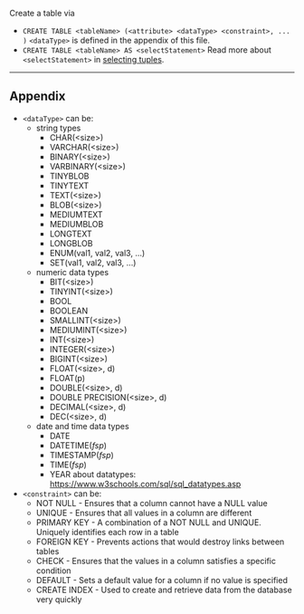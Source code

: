 Create a table via
+ `CREATE TABLE <tableName> (<attribute> <dataType> <constraint>, ... )`
  `<dataType>` is defined in the appendix of this file.  
+ `CREATE TABLE <tableName> AS <selectStatement>`
  <!-- `CREATE TABLE <tableName> AS SELECT <attributeA>, ... <attributeZ> FROM <table>` -->
  Read more about `<selectStatement>` in [selecting tuples](./tuple/select.md).  


---

## Appendix
+ `<dataType>` can be:  
  + string types
    + CHAR(\<size\>)
    + VARCHAR(\<size\>)
    + BINARY(\<size\>)
    + VARBINARY(\<size\>)
    + TINYBLOB
    + TINYTEXT
    + TEXT(\<size\>)
    + BLOB(\<size\>)
    + MEDIUMTEXT
    + MEDIUMBLOB
    + LONGTEXT
    + LONGBLOB
    + ENUM(val1, val2, val3, ...)
    + SET(val1, val2, val3, ...)
  + numeric data types
    + BIT(\<size\>)
    + TINYINT(\<size\>)
    + BOOL
    + BOOLEAN
    + SMALLINT(\<size\>)
    + MEDIUMINT(\<size\>)
    + INT(\<size\>)
    + INTEGER(\<size\>)
    + BIGINT(\<size\>)
    + FLOAT(\<size\>, d)
    + FLOAT(p)
    + DOUBLE(\<size\>, d)
    + DOUBLE PRECISION(\<size\>, d)
    + DECIMAL(\<size\>, d)
    + DEC(\<size\>, d)
  + date and time data types
    + DATE
    + DATETIME(_fsp_)
    + TIMESTAMP(_fsp_)
    + TIME(_fsp_)
    + YEAR
  about datatypes: https://www.w3schools.com/sql/sql_datatypes.asp
+ `<constraint>` can be:
  + NOT NULL - Ensures that a column cannot have a NULL value
  + UNIQUE - Ensures that all values in a column are different
  + PRIMARY KEY - A combination of a NOT NULL and UNIQUE. Uniquely identifies each row in a table
  + FOREIGN KEY - Prevents actions that would destroy links between tables
  + CHECK - Ensures that the values in a column satisfies a specific condition
  + DEFAULT - Sets a default value for a column if no value is specified
  + CREATE INDEX - Used to create and retrieve data from the database very quickly


